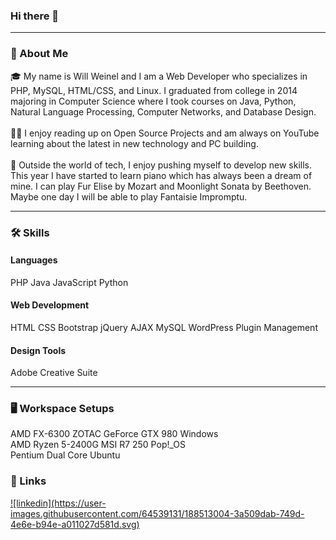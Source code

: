### Hi there 👋

<!--
**whweinel/whweinel** is a ✨ _special_ ✨ repository because its `README.md` (this file) appears on your GitHub profile.

Here are some ideas to get you started:

- 🔭 I’m currently working on ...
- 🌱 I’m currently learning ...
- 👯 I’m looking to collaborate on ...
- 🤔 I’m looking for help with ...
- 💬 Ask me about ...
- 📫 How to reach me: ...
- 😄 Pronouns: ...
- ⚡ Fun fact: ...
-->
<hr>
<h3>🚀 About Me</h3>
🎓 My name is Will Weinel and I am a Web Developer who specializes in PHP, MySQL, HTML/CSS, and Linux. I graduated from college in 2014 majoring in Computer Science where I took courses on Java, Python, Natural Language Processing, Computer Networks, and Database Design.
<br><br>
👨‍💻 I enjoy reading up on Open Source Projects and am always on YouTube learning about the latest in new technology and PC building.  
<br><br>
🎹 Outside the world of tech, I enjoy pushing myself to develop new skills. This year I have started to learn piano which has always been a dream of mine. I can play Fur Elise by Mozart and Moonlight Sonata by Beethoven. Maybe one day I will be able to play Fantaisie Impromptu.
<hr>
<h3>🛠️ Skills</h3>
<h4>Languages</h4>
PHP Java JavaScript Python


<h4>Web Development</h4>
HTML CSS Bootstrap jQuery AJAX MySQL WordPress Plugin Management

<h4>Design Tools</h4>
Adobe Creative Suite
<hr>
<h3>🖥️ Workspace Setups</h3>
AMD FX-6300 ZOTAC GeForce GTX 980 Windows <br>
AMD Ryzen 5-2400G MSI R7 250 Pop!_OS <br>
Pentium Dual Core Ubuntu

<h3>🔗 Links</h3>
<a href="https://www.linkedin.com/in/whweinel/" target="_blank">![linkedin](https://user-images.githubusercontent.com/64539131/188513004-3a509dab-749d-4e6e-b94e-a011027d581d.svg)</a>
